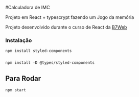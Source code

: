 #Calculadora de IMC

Projeto em React + typescrypt fazendo um Jogo da memória

Projeto desenvolvido durante o curso de React da [B7Web](https://b7web.com.br)

### Instalação
`npm install styled-components`
###
`npm install -D @types/styled-components`

## Para Rodar
`npm start`

